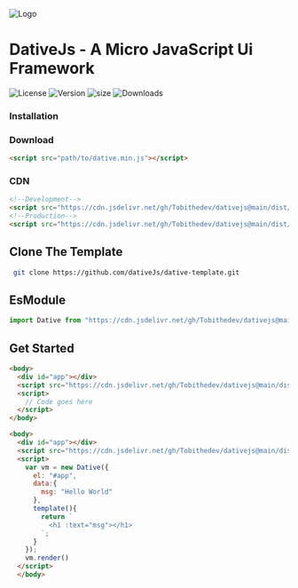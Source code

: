 ![Logo](public/logo.svg)

# **DativeJs - A Micro JavaScript Ui Framework**

![License](https://img.shields.io/github/license/Tobithedev/dativejs?style=plastic)
![Version](https://img.shields.io/github/v/release/Tobithedev/dativejs)
![size](https://img.shields.io/github/size/Tobithedev/dativejs/dist/dative.min.js.svg)
![Downloads](https://img.shields.io/jsdelivr/gh/hm/dativeJs/dativejs)

### Installation
### Download
```html 
<script src="path/to/dative.min.js"></script>
```
### CDN
```html
<!--Development-->
<script src="https://cdn.jsdelivr.net/gh/Tobithedev/dativejs@main/dist/dative.js"></script>
<!--Production-->
<script src="https://cdn.jsdelivr.net/gh/Tobithedev/dativejs@main/dist/dative.min.js"></script>
```
## Clone The Template
```bash
 git clone https://github.com/dativeJs/dative-template.git
```
## EsModule
```js
import Dative from "https://cdn.jsdelivr.net/gh/Tobithedev/dativejs@main/dist/dative.es.min.js";
```
<!--## Npm
```bash
  npm install dative
```
### Usage
```js
import Dative from 'dative';
```-->
## Get Started

```html
<body>
  <div id="app"></div>
  <script src="https://cdn.jsdelivr.net/gh/Tobithedev/dativejs@main/dist/dative.min.js"></script>
  <script>
    // Code goes here
  </script>
</body>
```

```html
<body>
  <div id="app"></div>
  <script src="https://cdn.jsdelivr.net/gh/Tobithedev/dativejs@main/dist/dative.min.js"></script>
  <script>
    var vm = new Dative({
      el: "#app",
      data:{
        msg: "Hello World"
      },
      template(){
        return `
          <h1 :text="msg"></h1>
        `;
      }
    });
    vm.render()
  </script>
  </body>
```
